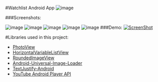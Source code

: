#Watchlist Android App
![image](http://i.imgur.com/NkM4laD.png?1)

###Screenshots:

![image](http://i.imgur.com/So2Ntkd.png?1)
![image](http://i.imgur.com/Hh9eCDM.png?1)
![image](http://i.imgur.com/KhSmopc.png?1)
![image](http://i.imgur.com/eyQO6zw.png?1)
![image](http://i.imgur.com/a2IqPDr.png?1)
###Demo:
[![ScreenShot](http://i.imgur.com/WA8568g.png)](https://www.youtube.com/watch?v=PQ3ZHxzWHY0)

#Libraries used in this project:

* [PhotoView](https://github.com/chrisbanes/PhotoView)
* [HorizontalVariableListView](https://github.com/sephiroth74/HorizontalVariableListView)
* [RoundedImageView](https://github.com/vinc3m1/RoundedImageView)
* [Android-Universal-Image-Loader](https://github.com/nostra13/Android-Universal-Image-Loader)
* [TextJustify-Android](https://github.com/bluejamesbond/TextJustify-Android)
* [YouTube Android Player API](https://developers.google.com/youtube/android/player/)

